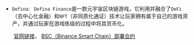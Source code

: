 - `Defina`: ` Defina Finance`是一款元宇宙区块链游戏，它利用并融合了`DeFi`（去中心化金融）和`NFT`（非同质化通证）技术让玩家拥有属于自己的游戏资产，并通过玩家在游戏练级的过程中将其货币化。

  ​	[官网链接](https://defina.finance/profile/)， [ BSC（Binance Smart Chain）部署合约](https://docs-cn.defina.finance/deployed-contracts)

